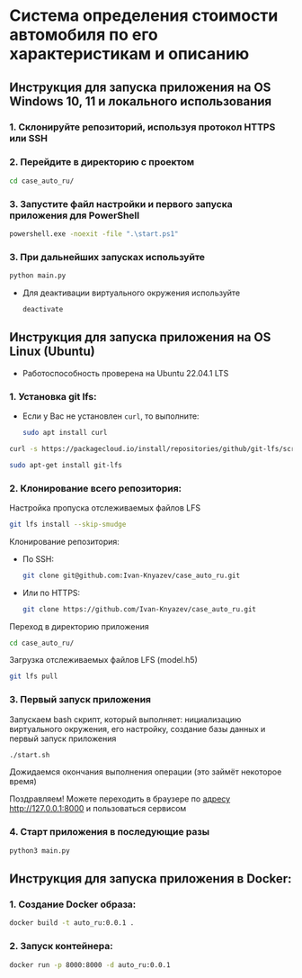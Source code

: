   # Система определения стоимости автомобиля по его характеристикам и описанию


## Инструкция для запуска приложения на OS Windows 10, 11 и локального использования

### 1. Склонируйте репозиторий, используя протокол HTTPS или SSH

### 2. Перейдите в директорию с проектом
```bash
cd case_auto_ru/
```

### 3. Запустите файл настройки и первого запуска приложения для PowerShell
```cmd
powershell.exe -noexit -file ".\start.ps1"
```

### 3. При дальнейших запусках используйте
```cmd
python main.py
```
- Для деактивации виртуального окружения используйте
  ```cmd
  deactivate
  ```



## Инструкция для запуска приложения на OS Linux (Ubuntu)

* Работоспособность проверена на Ubuntu 22.04.1 LTS

### 1. Установка git lfs:

* Если у Вас не установлен `curl`, то выполните:

  ```bash
  sudo apt install curl
  ```

```bash
curl -s https://packagecloud.io/install/repositories/github/git-lfs/script.deb.sh | sudo bash
```
```bash
sudo apt-get install git-lfs
```


### 2. Клонирование всего репозитория:

Настройка пропуска отслеживаемых файлов LFS 
```bash
git lfs install --skip-smudge
```

Клонирование репозитория:

- По SSH:
  ```bash
  git clone git@github.com:Ivan-Knyazev/case_auto_ru.git
  ```

- Или по HTTPS:
  ```bash
  git clone https://github.com/Ivan-Knyazev/case_auto_ru.git
  ```

Переход в директорию приложения
```bash
cd case_auto_ru/
```

Загрузка отслеживаемых файлов LFS (model.h5)
```bash
git lfs pull
```


### 3. Первый запуск приложения
Запускаем bash скрипт, который выполняет: нициализацию виртуального окружения, его настройку, создание базы данных и первый запуск приложения

<!--```bash
chmod +x start.sh
```-->

```bash
./start.sh
```
Дожидаемся окончания выполнения операции (это займёт некоторое время)

Поздравляем!
Можете переходить в браузере по [адресу](http://127.0.0.1:8000 "localhost:8000") http://127.0.0.1:8000 и пользоваться сервисом


### 4. Старт приложения в последующие разы

```bash
python3 main.py
```



## Инструкция для запуска приложения в Docker:

### 1. Создание Docker образа:

```bash
docker build -t auto_ru:0.0.1 .
```

<!-- ```bash
docker build --platform=linux/amd64 -t auto_ru:0.0.1 .
``` -->


### 2. Запуск контейнера:

```bash
docker run -p 8000:8000 -d auto_ru:0.0.1
```
